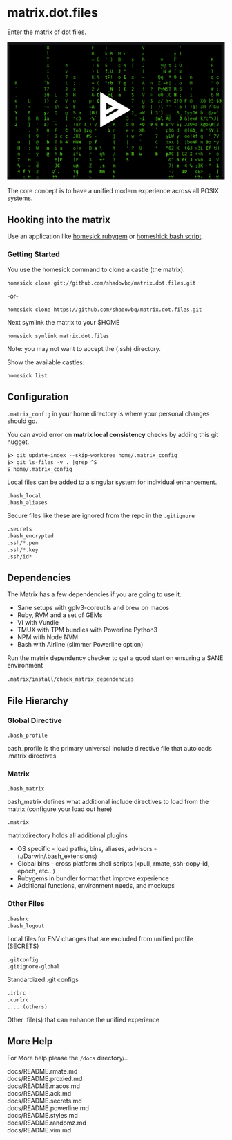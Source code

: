 # matrix.dot.files

Enter the matrix of dot files. 

[![asciicast](docs/matrix_asciinema.png)](https://asciinema.org/a/9scvu667GH2hCvO1aAlPl1cww?autoplay=1)

The core concept is to have a unified modern experience across all POSIX systems.

## Hooking into the matrix

Use an application like [homesick rubygem](https://github.com/technicalpickles/homesick) or [homeshick bash script](https://github.com/andsens/homeshick).

### Getting Started

You use the homesick command to clone a castle (the matrix):

```shell
homesick clone git://github.com/shadowbq/matrix.dot.files.git
```

-or-

```shell
homesick clone https://github.com/shadowbq/matrix.dot.files.git
```

Next symlink the matrix to your $HOME

```shell
homesick symlink matrix.dot.files
```

Note: you may not want to accept the (.ssh) directory.

Show the available castles:

```shell
homesick list
```

## Configuration

`.matrix_config` in your home directory is where your personal changes should go.

You can avoid error on **matrix local consistency** checks by adding this git nugget.

```shell
$> git update-index --skip-worktree home/.matrix_config
$> git ls-files -v . |grep ^S
S home/.matrix_config
```

Local files can be added to a singular system for individual enhancement.

```shell
.bash_local
.bash_aliases
```

Secure files like these are ignored from the repo in the `.gitignore`

```shell
.secrets
.bash_encrypted
.ssh/*.pem
.ssh/*.key
.ssh/id*
```

## Dependencies

The Matrix has a few dependencies if you are going to use it.

* Sane setups with gplv3-coreutils and brew on macos
* Ruby, RVM and a set of GEMs
* VI with Vundle 
* TMUX with TPM bundles with Powerline Python3
* NPM with Node NVM
* Bash with Airline (slimmer Powerline option)

Run the matrix dependency checker to get a good start on ensuring a SANE environment

`.matrix/install/check_matrix_dependencies`


## File Hierarchy

### Global Directive

```shell
.bash_profile
```

bash_profile is the primary universal include directive file that autoloads .matrix directives 

### Matrix

```shell
.bash_matrix
```

bash_matrix defines what additional include directives to load from the matrix (configure your load out here)

```shell
.matrix
```

matrixdirectory holds all additional plugins 

* OS specific - load paths, bins, aliases, advisors
              - (./Darwin/.bash_extensions)
* Global bins - cross platform shell scripts (xpull, rmate, ssh-copy-id, epoch, etc.. )
* Rubygems in bundler format that improve experience
* Additional functions, environment needs, and mockups

### Other Files

```shell
.bashrc
.bash_logout
```

Local files for ENV changes that are excluded from unified profile (SECRETS)

```shell
.gitconfig
.gitignore-global
```

Standardized .git configs 

```shell
.irbrc
.curlrc
.....(others)
```

Other .file(s) that can enhance the unified experience

## More Help 

For More help please the `/docs` directory/..

docs/README.rmate.md  
docs/README.proxied.md  
docs/README.macos.md  
docs/README.ack.md  
docs/README.secrets.md  
docs/README.powerline.md  
docs/README.styles.md  
docs/README.randomz.md  
docs/README.vim.md  